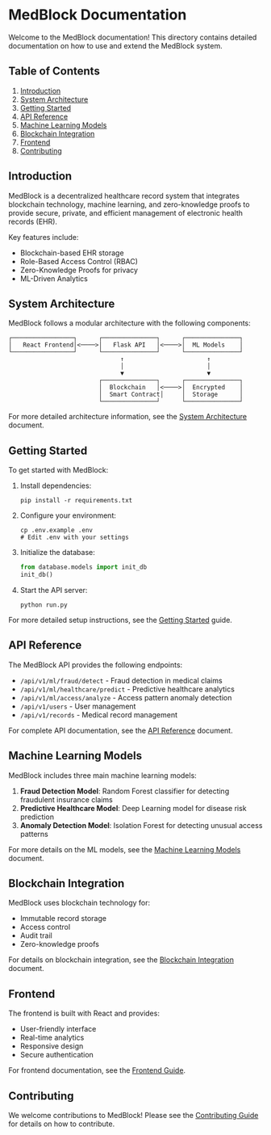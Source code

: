 # MedBlock Documentation

Welcome to the MedBlock documentation! This directory contains detailed documentation on how to use and extend the MedBlock system.

## Table of Contents

1. [Introduction](#introduction)
2. [System Architecture](#system-architecture)
3. [Getting Started](#getting-started)
4. [API Reference](#api-reference)
5. [Machine Learning Models](#machine-learning-models)
6. [Blockchain Integration](#blockchain-integration)
7. [Frontend](#frontend)
8. [Contributing](#contributing)

## Introduction

MedBlock is a decentralized healthcare record system that integrates blockchain technology, machine learning, and zero-knowledge proofs to provide secure, private, and efficient management of electronic health records (EHR).

Key features include:
- Blockchain-based EHR storage
- Role-Based Access Control (RBAC)
- Zero-Knowledge Proofs for privacy
- ML-Driven Analytics

## System Architecture

MedBlock follows a modular architecture with the following components:

```
┌─────────────────┐      ┌───────────────┐      ┌───────────────┐
│   React Frontend│<────>│   Flask API   │<────>│  ML Models    │
└─────────────────┘      └───────────────┘      └───────────────┘
                               ↑                       ↑
                               │                       │
                               ▼                       ▼
                         ┌───────────────┐      ┌───────────────┐
                         │  Blockchain   │<────>│  Encrypted    │
                         │  Smart Contract│     │  Storage      │
                         └───────────────┘      └───────────────┘
```

For more detailed architecture information, see the [System Architecture](architecture.md) document.

## Getting Started

To get started with MedBlock:

1. Install dependencies:
   ```
   pip install -r requirements.txt
   ```

2. Configure your environment:
   ```
   cp .env.example .env
   # Edit .env with your settings
   ```

3. Initialize the database:
   ```python
   from database.models import init_db
   init_db()
   ```

4. Start the API server:
   ```
   python run.py
   ```

For more detailed setup instructions, see the [Getting Started](tutorials/getting_started.md) guide.

## API Reference

The MedBlock API provides the following endpoints:

- `/api/v1/ml/fraud/detect` - Fraud detection in medical claims
- `/api/v1/ml/healthcare/predict` - Predictive healthcare analytics
- `/api/v1/ml/access/analyze` - Access pattern anomaly detection
- `/api/v1/users` - User management
- `/api/v1/records` - Medical record management

For complete API documentation, see the [API Reference](api_reference.md) document.

## Machine Learning Models

MedBlock includes three main machine learning models:

1. **Fraud Detection Model**: Random Forest classifier for detecting fraudulent insurance claims
2. **Predictive Healthcare Model**: Deep Learning model for disease risk prediction
3. **Anomaly Detection Model**: Isolation Forest for detecting unusual access patterns

For more details on the ML models, see the [Machine Learning Models](ml_models.md) document.

## Blockchain Integration

MedBlock uses blockchain technology for:

- Immutable record storage
- Access control
- Audit trail
- Zero-knowledge proofs

For details on blockchain integration, see the [Blockchain Integration](blockchain.md) document.

## Frontend

The frontend is built with React and provides:

- User-friendly interface
- Real-time analytics
- Responsive design
- Secure authentication

For frontend documentation, see the [Frontend Guide](frontend.md).

## Contributing

We welcome contributions to MedBlock! Please see the [Contributing Guide](contributing.md) for details on how to contribute. 